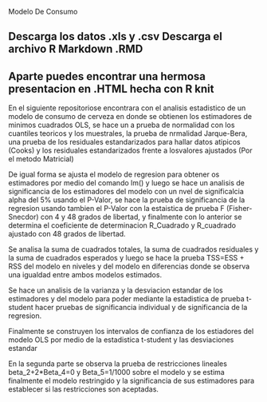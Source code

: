Modelo De Consumo 

Descarga los datos .xls y .csv
Descarga el archivo R Markdown .RMD
---------------------------------------
Aparte puedes encontrar una hermosa presentacion en .HTML hecha con R knit
---------------------------------------
En el siguiente repositoriose encontrara con el analisis estadistico de un modelo de consumo de cerveza en donde se obtienen los estimadores de minimos cuadrados OLS, se hace un  a prueba de normalidad con los cuantiles teoricos y los muestrales, la prueba de nrmalidad Jarque-Bera, una prueba de los residuales estandarizados para hallar datos atipicos (Cooks) y los residuales estandarizados frente a losvalores ajustados (Por el metodo Matricial)

De igual forma se ajusta el modelo de regresion para obtener os estimadores por medio del comando lm() y luego se hace un analisis de significancia de los estimadores del modelo con un nvel de significalcia alpha del 5% usando el P-Valor, se hace la prueba de significancia de la regresion usando tambien el P-Valor con la estaistica de prueba F (Fisher-Snecdor) con 4 y 48 grados de libertad, y finalmente con lo anterior se determina el coeficiente de determinacion R_Cuadrado y R_cuadrado ajustado con 48 grados de libertad.

Se analisa la suma de cuadrados totales, la suma de cuadrados residuales y la suma de cuadrados esperados y luego se hace la prueba TSS=ESS + RSS del modelo en niveles y del modelo en diferencias donde se observa una igualdad entre ambos modelos estimados.

Se hace un analisis de la varianza y la desviacion estandar de los estimadores y del modelo para poder mediante la estadistica de prueba t-student hacer pruebas de significancia individual y de significancia de la regresion.

Finalmente se construyen los intervalos de confianza de los estiadores del modelo OLS por medio de la estadistica t-student y las desviaciones estandar

En la segunda parte se observa la prueba de restricciones lineales beta_2+2*Beta_4=0 y Beta_5=1/1000 sobre el modelo y se estima finalmente el modelo restringido y la significancia de sus estimadores para establecer si las restricciones son aceptadas.





